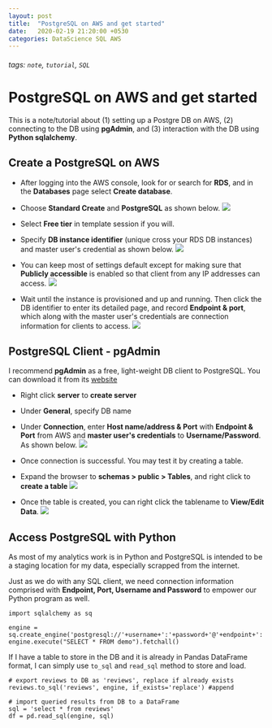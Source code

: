 ```yaml
---
layout: post
title:  "PostgreSQL on AWS and get started"
date:   2020-02-19 21:20:00 +0530
categories: DataScience SQL AWS
---
```



###### tags: `note`, `tutorial`, `SQL`

# PostgreSQL on AWS and get started

This is a note/tutorial about (1) setting up a Postgre DB on AWS, (2) connecting to the DB using  **pgAdmin**, and (3) interaction with the DB using **Python sqlalchemy**.

## Create a PostgreSQL on AWS
* After logging into the AWS console, look for or search for **RDS**, and in the **Databases** page select **Create database**.
* Choose **Standard Create** and **PostgreSQL** as shown below.
![](https://i.imgur.com/J4uBW1R.png)
* Select **Free tier** in template session if you will.
* Specify **DB instance identifier** (unique cross your RDS DB instances) and master user's credential as shown below.
![](https://i.imgur.com/AVUDJdR.png)

* You can keep most of settings default except for making sure that **Publicly accessible** is enabled so that client from any IP addresses can access. 
![](https://i.imgur.com/YQFuFPl.png)

* Wait until the instance is provisioned and up and running. Then click the DB identifier to enter its detailed page, and record **Endpoint & port**, which along with the master user's credentials are connection information for clients to access.
![](https://i.imgur.com/ylGWIVJ.png)




## PostgreSQL Client - pgAdmin
I recommend **pgAdmin** as a free, light-weight DB client to PostgreSQL. You can download it from its [website](https://www.pgadmin.org/download/)

* Right click **server** to **create server**
* Under **General**, specify DB name
* Under **Connection**, enter **Host name/address & Port** with **Endpoint & Port** from AWS and **master user's credentials** to **Username/Password**. As shown below.
![](https://i.imgur.com/k2C3LCY.png)

* Once connection is successful. You may test it by creating a table.
* Expand the browser to **schemas > public > Tables**, and right click to **create a table**
![](https://i.imgur.com/QWIN9KR.png)
* Once the table is created, you can right click the tablename to **View/Edit Data**.
![](https://i.imgur.com/5aLEZVY.png)


## Access PostgreSQL with Python
As most of my analytics work is in Python and PostgreSQL is intended to be a staging location for my data, especially scrapped from the internet.

Just as we do with any SQL client, we need connection information comprised with **Endpoint, Port, Username and Password** to empower our Python program as well.

```python=
import sqlalchemy as sq

engine = sq.create_engine('postgresql://'+username+':'+password+'@'+endpoint+':'+port+'/postgres')
engine.execute("SELECT * FROM demo").fetchall()
```

If I have a table to store in the DB and it is already in Pandas DataFrame format, I can simply use `to_sql` and `read_sql` method to store and load.
```python=
# export reviews to DB as 'reviews', replace if already exists
reviews.to_sql('reviews', engine, if_exists='replace') #append

# import queried results from DB to a DataFrame
sql = 'select * from reviews'
df = pd.read_sql(engine, sql)
```